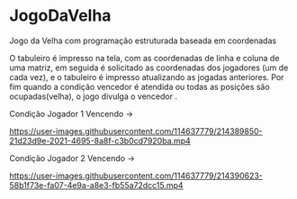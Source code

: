# JogoDaVelha
Jogo da Velha com programação estruturada baseada em coordenadas

O tabuleiro é impresso na tela, com as coordenadas de linha e coluna de uma matriz, em seguida é solicitado as coordenadas dos jogadores (um de cada vez), e o tabuleiro é impresso atualizando as jogadas anteriores. Por fim quando a condição vencedor é atendida ou todas as posições são ocupadas(velha), o jogo divulga o vencedor .  

Condição Jogador 1 Vencendo ->

https://user-images.githubusercontent.com/114637779/214389850-21d23d9e-2021-4695-8a8f-c3b0cd7920ba.mp4


Condição Jogador 2 Vencendo ->

https://user-images.githubusercontent.com/114637779/214390623-58b1f73e-fa07-4e9a-a8e3-fb55a72dcc15.mp4

